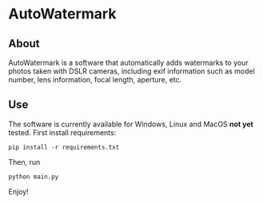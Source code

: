 # AutoWatermark
## About
AutoWatermark is a software that automatically adds watermarks to your photos taken with DSLR cameras, including exif information such as model number, lens information, focal length, aperture, etc.
## Use
The software is currently available for Windows, Linux and MacOS **not yet** tested.
First install requirements:
```
pip install -r requirements.txt
```
Then, run
```
python main.py
```
Enjoy!
